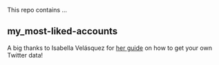 This repo contains ...

## my_most-liked-accounts

A big thanks to Isabella Velásquez for [her guide](https://ivelasq.rbind.io/blog/get-tweet-likes/) on how to get your own Twitter data!
